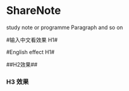 ShareNote
=========

study note or programme Paragraph and so on

#输入中文看效果 H1#

#English effect H1#

##H2效果##

### H3 效果 ###


